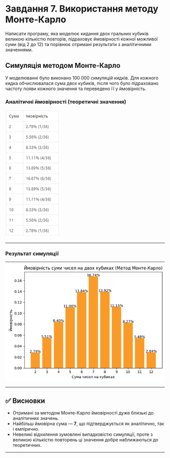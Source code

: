 # Завдання 7. Використання методу Монте-Карло


Написати програму, яка моделює кидання двох гральних кубиків великою кількістю повторів, підраховує ймовірності кожної можливої суми (від 2 до 12) та порівнює отримані результати з аналітичними значеннями.

## Симуляція методом Монте-Карло

У моделюванні було виконано 100 000 симуляцій кидків. Для кожного кидка обчислювалася сума двох кубиків, після чого було підраховано частоту появи кожного значення та переведено її у ймовірність.

###  Аналітичні ймовірності (теоретичні значення)


![Аналітична таблиця](analytical.jpg)

---

### Результат симуляції

![Графік Монте-Карло](monte_carlo.jpg)

---

## ✅ Висновки

- Отримані за методом Монте-Карло ймовірності дуже близькі до аналітичних значень.
- Найбільш ймовірна сума — **7**, що підтверджується як аналітично, так і емпірично.
- Невеликі відхилення зумовлені випадковістю симуляції, проте з великою кількістю повторень ці значення добре наближаються до теоретичних.

---


